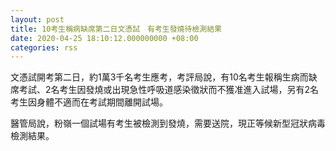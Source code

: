 ```yaml
---
layout: post
title: 10考生稱病缺席第二日文憑試　有考生發燒待檢測結果
date: 2020-04-25 18:10:12.000000000 +08:00
categories: rss
---
```


文憑試開考第二日，約1萬3千名考生應考，考評局說，有10名考生報稱生病而缺席考試、2名考生因發燒或出現急性呼吸道感染徵狀而不獲准進入試場，另有2名考生因身體不適而在考試期間離開試場。

醫管局說，粉嶺一個試場有考生被檢測到發燒，需要送院，現正等候新型冠狀病毒檢測結果。
